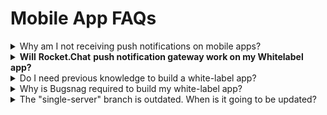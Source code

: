 # Mobile App FAQs

<details>

<summary>Why am I not receiving push notifications on mobile apps?</summary>

Confirm that you understand our Push Notification workflow, and the app should be receiving a push notification. If you're using [Rocket.Chat SaaS](https://docs.rocket.chat/rocket.chat-saas/cloud-account), ensure you have enough Push Notification quota. If you're self-hosted, make sure your gateway is configured correctly.

</details>

<details>

<summary><strong>Will</strong> <strong>Rocket.Chat</strong> <strong>push notification gateway work on my Whitelabel app?</strong></summary>

No, Rocket.Chat gateway works only for Rocket.Chat apps on the stores. You need to [configure push notification](mobile-app-white-labelling/configuring-push-notifications.md) on your server.

</details>

<details>

<summary>Do I need previous knowledge to build a white-label app?</summary>

Yes! You need intermediate iOS and Android experience to build and upload your apps to the stores.

</details>

<details>

<summary>Why is Bugsnag required to build my white-label app?</summary>

Every app should contain some level of error tracking so you can find issues happening and fix them. If you find any bugs in your app built from the source, you can contribute back to the community or open a new issue on our [GitHub Repository](https://github.com/RocketChat/Rocket.Chat.ReactNative/), and we can fix them on an upcoming version of the app.&#x20;

A bug might be caused during the white-label process, so awareness is essential. If you know these risks and want to remove Bugsnag from your app, you can follow their [installation guide](https://docs.bugsnag.com/platforms/react-native/react-native/#installation-and-configuration) but undo everything. Additionally, if you think we should remove the Bugsnag dependency from our project, let us know by [filing an issue](https://github.com/RocketChat/Rocket.Chat.ReactNative/issues/new), and we're happy to discuss it with you further!

</details>

<details>

<summary>The "single-server" branch is outdated. When is it going to be updated?</summary>

We always keep the white-label up-to-date to the [Rocket.Chat](http://rocket.chat) apps on App Store and Google Play. Once a new version is released, we update it to match the new content.

</details>
